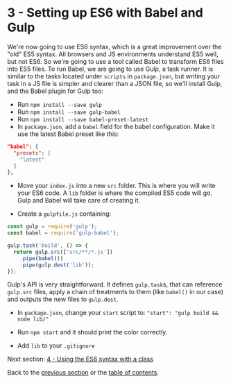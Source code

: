 # 3 - Setting up ES6 with Babel and Gulp

We're now going to use ES6 syntax, which is a great improvement over the "old" ES5 syntax. All browsers and JS environments understand ES5 well, but not ES6. So we're going to use a tool called Babel to transform ES6 files into ES5 files. To run Babel, we are going to use Gulp, a task runner. It is similar to the tasks located under `scripts` in `package.json`, but writing your task in a JS file is simpler and clearer than a JSON file, so we'll install Gulp, and the Babel plugin for Gulp too:
- Run `npm install --save gulp`
- Run `npm install --save gulp-babel`
- Run `npm install --save babel-preset-latest`
- In `package.json`, add a `babel` field for the babel configuration. Make it use the latest Babel preset like this:
```json
"babel": {
  "presets": [
    "latest"
  ]
},
```

- Move your `index.js` into a new `src` folder. This is where you will write your ES6 code. A `lib` folder is where the compiled ES5 code will go. Gulp and Babel will take care of creating it.

- Create a `gulpfile.js` containing:

```javascript
const gulp = require('gulp');
const babel = require('gulp-babel');

gulp.task('build', () => {
  return gulp.src(['src/**/*.js'])
    .pipe(babel())
    .pipe(gulp.dest('lib'));
});

```
Gulp's API is very straightforward. It defines `gulp.task`s, that can reference `gulp.src` files, apply a chain of treatments to them (like `babel()` in our case) and outputs the new files to `gulp.dest`.

- In `package.json`, change your `start` script to: `"start": "gulp build && node lib/"`
- Run `npm start` and it should print the color correctly.

- Add `lib` to your `.gitignore`


Next section: [4 - Using the ES6 syntax with a class](/4-es6-syntax-class)

Back to the [previous section](/2-packages) or the [table of contents](https://github.com/verekia/modern-js-stack-training).
